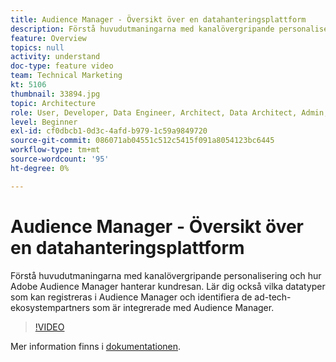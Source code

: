 ```yaml
---
title: Audience Manager - Översikt över en datahanteringsplattform
description: Förstå huvudutmaningarna med kanalövergripande personalisering och hur Adobe Audience Manager hanterar kundresan. Lär dig också vilka datatyper som kan registreras i Audience Manager och identifiera de ad-tech-ekosystempartners som är integrerade med Audience Manager.
feature: Overview
topics: null
activity: understand
doc-type: feature video
team: Technical Marketing
kt: 5106
thumbnail: 33894.jpg
topic: Architecture
role: User, Developer, Data Engineer, Architect, Data Architect, Admin, Leader
level: Beginner
exl-id: cf0dbcb1-0d3c-4afd-b979-1c59a9849720
source-git-commit: 086071ab04551c512c5415f091a8054123bc6445
workflow-type: tm+mt
source-wordcount: '95'
ht-degree: 0%

---
```


# Audience Manager - Översikt över en datahanteringsplattform

Förstå huvudutmaningarna med kanalövergripande personalisering och hur Adobe Audience Manager hanterar kundresan. Lär dig också vilka datatyper som kan registreras i Audience Manager och identifiera de ad-tech-ekosystempartners som är integrerade med Audience Manager.

>[!VIDEO](https://video.tv.adobe.com/v/33894/?quality=12)

Mer information finns i [dokumentationen](https://experienceleague.adobe.com/docs/audience-manager/user-guide/overview/aam-overview.html?lang=sv-SE).
